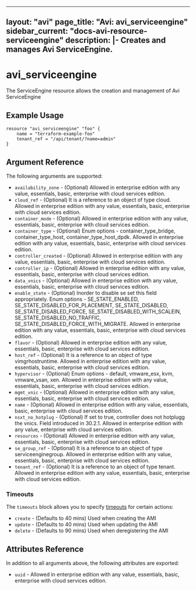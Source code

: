 <!--
    Copyright 2021 VMware, Inc.
    SPDX-License-Identifier: Mozilla Public License 2.0
-->
---
layout: "avi"
page_title: "Avi: avi_serviceengine"
sidebar_current: "docs-avi-resource-serviceengine"
description: |-
  Creates and manages Avi ServiceEngine.
---

# avi_serviceengine

The ServiceEngine resource allows the creation and management of Avi ServiceEngine

## Example Usage

```hcl
resource "avi_serviceengine" "foo" {
    name = "terraform-example-foo"
    tenant_ref = "/api/tenant/?name=admin"
}
```

## Argument Reference

The following arguments are supported:

* `availability_zone` - (Optional) Allowed in enterprise edition with any value, essentials, basic, enterprise with cloud services edition.
* `cloud_ref` - (Optional) It is a reference to an object of type cloud. Allowed in enterprise edition with any value, essentials, basic, enterprise with cloud services edition.
* `container_mode` - (Optional) Allowed in enterprise edition with any value, essentials, basic, enterprise with cloud services edition.
* `container_type` - (Optional) Enum options - container_type_bridge, container_type_host, container_type_host_dpdk. Allowed in enterprise edition with any value, essentials, basic, enterprise with cloud services edition.
* `controller_created` - (Optional) Allowed in enterprise edition with any value, essentials, basic, enterprise with cloud services edition.
* `controller_ip` - (Optional) Allowed in enterprise edition with any value, essentials, basic, enterprise with cloud services edition.
* `data_vnics` - (Optional) Allowed in enterprise edition with any value, essentials, basic, enterprise with cloud services edition.
* `enable_state` - (Optional) Inorder to disable se set this field appropriately. Enum options - SE_STATE_ENABLED, SE_STATE_DISABLED_FOR_PLACEMENT, SE_STATE_DISABLED, SE_STATE_DISABLED_FORCE, SE_STATE_DISABLED_WITH_SCALEIN, SE_STATE_DISABLED_NO_TRAFFIC, SE_STATE_DISABLED_FORCE_WITH_MIGRATE. Allowed in enterprise edition with any value, essentials, basic, enterprise with cloud services edition.
* `flavor` - (Optional) Allowed in enterprise edition with any value, essentials, basic, enterprise with cloud services edition.
* `host_ref` - (Optional) It is a reference to an object of type vimgrhostruntime. Allowed in enterprise edition with any value, essentials, basic, enterprise with cloud services edition.
* `hypervisor` - (Optional) Enum options - default, vmware_esx, kvm, vmware_vsan, xen. Allowed in enterprise edition with any value, essentials, basic, enterprise with cloud services edition.
* `mgmt_vnic` - (Optional) Allowed in enterprise edition with any value, essentials, basic, enterprise with cloud services edition.
* `name` - (Optional) Allowed in enterprise edition with any value, essentials, basic, enterprise with cloud services edition.
* `nsxt_no_hotplug` - (Optional) If set to true, controller does not hotplugg the vnics. Field introduced in 30.2.1. Allowed in enterprise edition with any value, enterprise with cloud services edition.
* `resources` - (Optional) Allowed in enterprise edition with any value, essentials, basic, enterprise with cloud services edition.
* `se_group_ref` - (Optional) It is a reference to an object of type serviceenginegroup. Allowed in enterprise edition with any value, essentials, basic, enterprise with cloud services edition.
* `tenant_ref` - (Optional) It is a reference to an object of type tenant. Allowed in enterprise edition with any value, essentials, basic, enterprise with cloud services edition.


### Timeouts

The `timeouts` block allows you to specify [timeouts](https://www.terraform.io/docs/configuration/resources.html#timeouts) for certain actions:

* `create` - (Defaults to 40 mins) Used when creating the AMI
* `update` - (Defaults to 40 mins) Used when updating the AMI
* `delete` - (Defaults to 90 mins) Used when deregistering the AMI

## Attributes Reference

In addition to all arguments above, the following attributes are exported:

* `uuid` -  Allowed in enterprise edition with any value, essentials, basic, enterprise with cloud services edition.

